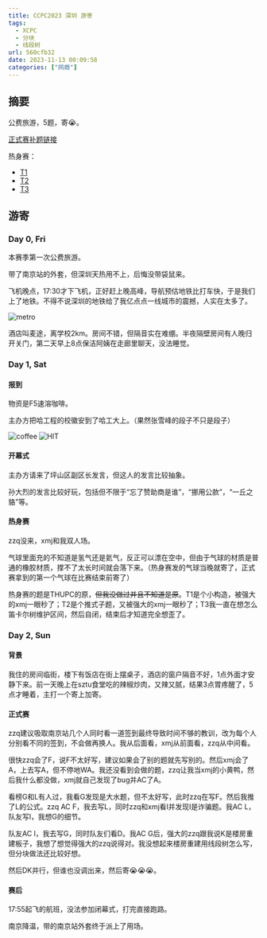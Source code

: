 ```yaml
---
title: CCPC2023 深圳 游寄
tags:
  - XCPC
  - 分块
  - 线段树
url: 560cfb32
date: 2023-11-13 00:09:58
categories: ["网瘾"]
---
```


## 摘要

公费旅游，5题，寄:sob:。

[正式赛补题链接](https://vjudge.net/contest/594274)

热身赛：
- [T1](https://www.luogu.com.cn/problem/P9384)
- [T2](https://www.luogu.com.cn/problem/P9380)
- [T3](https://www.luogu.com.cn/problem/P9388)

<!--more-->

## 游寄

### Day 0, Fri

本赛季第一次公费旅游。

带了南京站的外套，但深圳天热用不上，后悔没带袋鼠来。

飞机晚点，17:30才下飞机，正好赶上晚高峰，导航预估地铁比打车快，于是我们上了地铁。不得不说深圳的地铁给了我亿点点一线城市的震撼，人实在太多了。

![metro](metro.jpg)

酒店叫麦途，离学校2km。房间不错，但隔音实在难绷。半夜隔壁房间有人晚归开关门，第二天早上8点保洁阿姨在走廊里聊天，没法睡觉。

### Day 1, Sat

#### 报到

物资是F5速溶咖啡。

主办方把哈工程的校徽安到了哈工大上。（果然张雪峰的段子不只是段子）

![coffee](F5.jpg)
![HIT](HIT.jpg)

#### 开幕式

主办方请来了坪山区副区长发言，但这人的发言比较抽象。

孙大烈的发言比较好玩，包括但不限于“忘了赞助商是谁”，“挪用公款”，“一丘之貉”等。

#### 热身赛

zzq没来，xmj和我双人场。

气球里面充的不知道是氢气还是氦气，反正可以漂在空中，但由于气球的材质是普通的橡胶材质，撑不了太长时间就会落下来。（热身赛发的气球当晚就寄了，正式赛拿到的第一个气球在比赛结束前寄了）

热身赛的题是THUPC的原，~~但我没做过并且不知道是原~~。T1是个小构造，被强大的xmj一眼秒了；T2是个推式子题，又被强大的xmj一眼秒了；T3我一直在想怎么笛卡尔树维护区间，然后自闭，结束后才知道完全想歪了。

### Day 2, Sun

#### 背景

我住的房间临街，楼下有饭店在街上摆桌子，酒店的窗户隔音不好，1点外面才安静下来。前一天晚上在sztu食堂吃的辣椒炒肉，又辣又腻，结果3点胃疼醒了，5点才睡着，主打一个寄上加寄。

#### 正式赛

zzq建议吸取南京站几个人同时看一道签到最终导致时间不够的教训，改为每个人分别看不同的签到，不会做再换人。我从后面看，xmj从前面看，zzq从中间看。

很快zzq会了F，说F不太好写，建议如果会了别的题就先写别的。然后xmj会了A，上去写A，但不停地WA。我还没看到会做的题，zzq让我当xmj的小黄鸭，然后我什么都没做，xmj就自己发现了bug并AC了A。

看榜G和L有人过，我看G发现是大水题，但不太好写，此时zzq在写F。然后我推了L的公式。zzq AC F，我去写L，同时zzq和xmj看I并发现I是诈骗题。我AC L，队友写I，我想G的细节。

队友AC I，我去写G，同时队友们看D。我AC G后，强大的zzq跟我说K是楼房重建板子，我想了想觉得强大的zzq说得对。我没想起来楼房重建用线段树怎么写，但分块做法还比较好想。

然后DK并行，但谁也没调出来，然后寄:sob::sob::sob:。

#### 赛后

17:55起飞的航班，没法参加闭幕式，打完直接跑路。

南京降温，带的南京站外套终于派上了用场。
